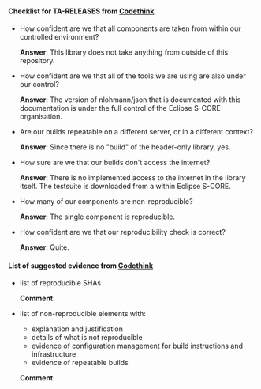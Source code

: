 #### Checklist for TA-RELEASES from [Codethink](https://codethinklabs.gitlab.io/trustable/trustable/print_page.html)

* How confident are we that all components are taken from within our controlled environment?

    **Answer**:  This library does not take anything from outside of this repository.

* How confident are we that all of the tools we are using are also under our control?

    **Answer**:  The version of nlohmann/json that is documented with this documentation is under the full control of the Eclipse S-CORE organisation.

* Are our builds repeatable on a different server, or in a different context?

    **Answer**:  Since there is no "build" of the header-only library, yes.

* How sure are we that our builds don't access the internet?

    **Answer**:  There is no implemented access to the internet in the library itself. The testsuite is downloaded from a within Eclipse S-CORE.

* How many of our components are non-reproducible?

    **Answer**:  The single component is reproducible.

* How confident are we that our reproducibility check is correct?

    **Answer**:  Quite.

#### List of suggested evidence from [Codethink](https://codethinklabs.gitlab.io/trustable/trustable/print_page.html)

* list of reproducible SHAs

    **Comment**:

* list of non-reproducible elements with:
    * explanation and justification
    * details of what is not reproducible
    * evidence of configuration management for build instructions and infrastructure
    * evidence of repeatable builds

    **Comment**:

